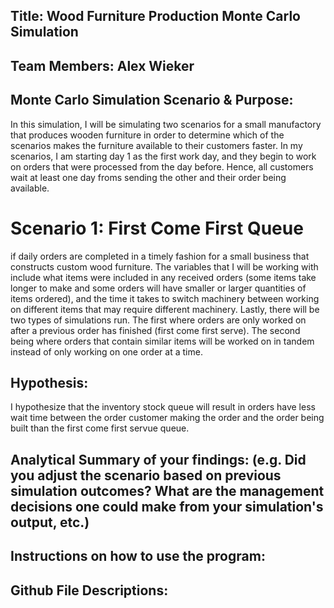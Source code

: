 ## Title: Wood Furniture Production Monte Carlo Simulation

## Team Members: Alex Wieker

## Monte Carlo Simulation Scenario & Purpose: 
In this simulation, I will be simulating two scenarios for a small manufactory that produces wooden furniture in order to determine which of the scenarios makes the furniture available to their customers faster. In my scenarios, I am starting  day 1 as the first work day, and they begin to work on orders that were processed from the day  before.  Hence, all customers wait at least one day froms sending the other and their order being available.
 # Scenario 1: First Come First Queue
if daily orders are completed in a timely fashion for a small business that constructs custom wood furniture. The variables that I will be working with include what items were included in any received orders (some items take longer to make and some orders will have smaller or larger quantities of items ordered), and the time it takes to switch machinery between working on different items that may require different machinery. Lastly, there will be two types of simulations run. The first where orders are only worked on after a previous order has finished (first come first serve). The second being where orders that contain similar items will be worked on in tandem instead of only working on one order at a time. 

## Hypothesis: 
I hypothesize that the inventory stock queue will result in orders have less wait time between the order customer making the order and the order being built than the first come first servue queue.  

## Analytical Summary of your findings: (e.g. Did you adjust the scenario based on previous simulation outcomes? What are the management decisions one could make from your simulation's output, etc.)

## Instructions on how to use the program:


## Github File Descriptions:
